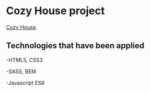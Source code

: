 # Cozy House project

 [Cozy House](https://artempaskall.github.io/cozy-house/).

## Technologies that have been applied

-HTML5, CSS3

-SASS, BEM

-Javascript ES6
